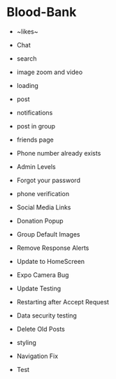 # Blood-Bank
 - ~likes~
 - Chat
 - search
 - image zoom and video
 - loading
 - post
 - notifications
 - post in group
 - friends page
 - Phone number already exists
 - Admin Levels
 - Forgot your password
 - phone verification
 - Social Media Links
 - Donation Popup
 - Group Default Images
 - Remove Response Alerts
 - Update to HomeScreen
 - Expo Camera Bug
 - Update Testing

 - Restarting after Accept Request

 - Data security testing
 - Delete Old Posts
 - styling
 - Navigation Fix


 - Test
